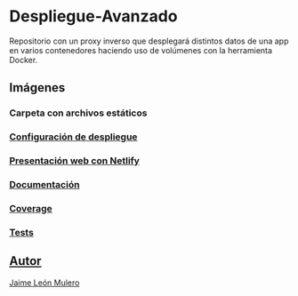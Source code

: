 # Despliegue-Avanzado
Repositorio con un proxy inverso que desplegará distintos datos de una app en varios contenedores haciendo uso de volúmenes con la herramienta Docker.

## Imágenes
### Carpeta con archivos estáticos
<a href="images/carpetaWeb.png">

### Configuración de despliegue
<a href="images/netlifyConfigDeployment.png">

### Presentación web con Netlify
<a href="images/appJavaNetlify.png">

### Documentación
<a href="images/documentacionNetlify.png">

### Coverage
<a href="images/coverageJacocoNetlify.png">

### Tests
<a href="images/testJacocoNetlify.png">

## Autor
<a href="https://github.com/jaimeleon10">Jaime León Mulero</a>
